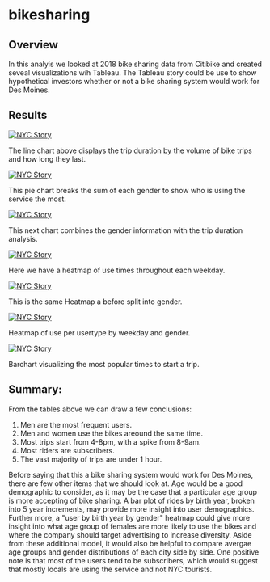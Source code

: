# bikesharing


## Overview
In this analyis we looked at 2018 bike sharing data from Citibike and created seveal visualizations wih Tableau. The Tableau story could be use to show hypothetical investors whether or not a bike sharing system would work for Des Moines.

## Results
<div class='tableauPlaceholder' id='viz1633303493172' style='position: relative'><noscript><a href='#'><img alt='NYC Story ' src='https:&#47;&#47;public.tableau.com&#47;static&#47;images&#47;bi&#47;bikeshare_challenge_16331546410930&#47;NYCStory&#47;1_rss.png' style='border: none' /></a></noscript><object class='tableauViz'  style='display:none;'><param name='host_url' value='https%3A%2F%2Fpublic.tableau.com%2F' /> <param name='embed_code_version' value='3' /> <param name='site_root' value='' /><param name='name' value='bikeshare_challenge_16331546410930&#47;NYCStory' /><param name='tabs' value='no' /><param name='toolbar' value='yes' /><param name='static_image' value='https:&#47;&#47;public.tableau.com&#47;static&#47;images&#47;bi&#47;bikeshare_challenge_16331546410930&#47;NYCStory&#47;1.png' /> <param name='animate_transition' value='yes' /><param name='display_static_image' value='yes' /><param name='display_spinner' value='yes' /><param name='display_overlay' value='yes' /><param name='display_count' value='yes' /><param name='language' value='en-US' /><param name='filter' value='publish=yes' /></object></div> 

The line chart above displays the trip duration by the volume of bike trips and how long they last. 

<div class='tableauPlaceholder' id='viz1633668027348' style='position: relative'><noscript><a href='#'><img alt='NYC Story ' src='https:&#47;&#47;public.tableau.com&#47;static&#47;images&#47;78&#47;787CQ74DG&#47;1_rss.png' style='border: none' /></a></noscript><object class='tableauViz'  style='display:none;'><param name='host_url' value='https%3A%2F%2Fpublic.tableau.com%2F' /> <param name='embed_code_version' value='3' /> <param name='path' value='shared&#47;787CQ74DG' /> <param name='toolbar' value='yes' /><param name='static_image' value='https:&#47;&#47;public.tableau.com&#47;static&#47;images&#47;78&#47;787CQ74DG&#47;1.png' /> <param name='animate_transition' value='yes' /><param name='display_static_image' value='yes' /><param name='display_spinner' value='yes' /><param name='display_overlay' value='yes' /><param name='display_count' value='yes' /><param name='language' value='en-US' /><param name='filter' value='publish=yes' /></object></div>

This pie chart breaks the sum of each gender to show who is using the service the most.

<div class='tableauPlaceholder' id='viz1633304043734' style='position: relative'><noscript><a href='#'><img alt='NYC Story ' src='https:&#47;&#47;public.tableau.com&#47;static&#47;images&#47;BT&#47;BTRK83F67&#47;1_rss.png' style='border: none' /></a></noscript><object class='tableauViz'  style='display:none;'><param name='host_url' value='https%3A%2F%2Fpublic.tableau.com%2F' /> <param name='embed_code_version' value='3' /> <param name='path' value='shared&#47;BTRK83F67' /> <param name='toolbar' value='yes' /><param name='static_image' value='https:&#47;&#47;public.tableau.com&#47;static&#47;images&#47;BT&#47;BTRK83F67&#47;1.png' /> <param name='animate_transition' value='yes' /><param name='display_static_image' value='yes' /><param name='display_spinner' value='yes' /><param name='display_overlay' value='yes' /><param name='display_count' value='yes' /><param name='language' value='en-US' /><param name='filter' value='publish=yes' /></object></div>                <script type='text/javascript'>                    var divElement = document.getElementById('viz1633304043734');                    var vizElement = divElement.getElementsByTagName('object')[0];                    vizElement.style.width='1016px';vizElement.style.height='991px';                    var scriptElement = document.createElement('script');                    scriptElement.src = 'https://public.tableau.com/javascripts/api/viz_v1.js';                    vizElement.parentNode.insertBefore(scriptElement, vizElement);                </script>

This next chart combines the gender information with the trip duration analysis.

<div class='tableauPlaceholder' id='viz1633304115589' style='position: relative'><noscript><a href='#'><img alt='NYC Story ' src='https:&#47;&#47;public.tableau.com&#47;static&#47;images&#47;8R&#47;8RCM4BQKS&#47;1_rss.png' style='border: none' /></a></noscript><object class='tableauViz'  style='display:none;'><param name='host_url' value='https%3A%2F%2Fpublic.tableau.com%2F' /> <param name='embed_code_version' value='3' /> <param name='path' value='shared&#47;8RCM4BQKS' /> <param name='toolbar' value='yes' /><param name='static_image' value='https:&#47;&#47;public.tableau.com&#47;static&#47;images&#47;8R&#47;8RCM4BQKS&#47;1.png' /> <param name='animate_transition' value='yes' /><param name='display_static_image' value='yes' /><param name='display_spinner' value='yes' /><param name='display_overlay' value='yes' /><param name='display_count' value='yes' /><param name='language' value='en-US' /><param name='filter' value='publish=yes' /></object></div>                <script type='text/javascript'>                    var divElement = document.getElementById('viz1633304115589');                    var vizElement = divElement.getElementsByTagName('object')[0];                    vizElement.style.width='1016px';vizElement.style.height='991px';                    var scriptElement = document.createElement('script');                    scriptElement.src = 'https://public.tableau.com/javascripts/api/viz_v1.js';                    vizElement.parentNode.insertBefore(scriptElement, vizElement);                </script>

Here we have a heatmap of use times throughout each weekday.

<div class='tableauPlaceholder' id='viz1633304192551' style='position: relative'><noscript><a href='#'><img alt='NYC Story ' src='https:&#47;&#47;public.tableau.com&#47;static&#47;images&#47;B7&#47;B7B6RBGXH&#47;1_rss.png' style='border: none' /></a></noscript><object class='tableauViz'  style='display:none;'><param name='host_url' value='https%3A%2F%2Fpublic.tableau.com%2F' /> <param name='embed_code_version' value='3' /> <param name='path' value='shared&#47;B7B6RBGXH' /> <param name='toolbar' value='yes' /><param name='static_image' value='https:&#47;&#47;public.tableau.com&#47;static&#47;images&#47;B7&#47;B7B6RBGXH&#47;1.png' /> <param name='animate_transition' value='yes' /><param name='display_static_image' value='yes' /><param name='display_spinner' value='yes' /><param name='display_overlay' value='yes' /><param name='display_count' value='yes' /><param name='language' value='en-US' /><param name='filter' value='publish=yes' /></object></div>                <script type='text/javascript'>                    var divElement = document.getElementById('viz1633304192551');                    var vizElement = divElement.getElementsByTagName('object')[0];                    vizElement.style.width='1016px';vizElement.style.height='991px';                    var scriptElement = document.createElement('script');                    scriptElement.src = 'https://public.tableau.com/javascripts/api/viz_v1.js';                    vizElement.parentNode.insertBefore(scriptElement, vizElement);                </script>

This is the same Heatmap a before split into gender.

<div class='tableauPlaceholder' id='viz1633304471824' style='position: relative'><noscript><a href='#'><img alt='NYC Story ' src='https:&#47;&#47;public.tableau.com&#47;static&#47;images&#47;G2&#47;G27T65FQP&#47;1_rss.png' style='border: none' /></a></noscript><object class='tableauViz'  style='display:none;'><param name='host_url' value='https%3A%2F%2Fpublic.tableau.com%2F' /> <param name='embed_code_version' value='3' /> <param name='path' value='shared&#47;G27T65FQP' /> <param name='toolbar' value='yes' /><param name='static_image' value='https:&#47;&#47;public.tableau.com&#47;static&#47;images&#47;G2&#47;G27T65FQP&#47;1.png' /> <param name='animate_transition' value='yes' /><param name='display_static_image' value='yes' /><param name='display_spinner' value='yes' /><param name='display_overlay' value='yes' /><param name='display_count' value='yes' /><param name='language' value='en-US' /><param name='filter' value='publish=yes' /></object></div>                <script type='text/javascript'>                    var divElement = document.getElementById('viz1633304471824');                    var vizElement = divElement.getElementsByTagName('object')[0];                    vizElement.style.width='1016px';vizElement.style.height='991px';                    var scriptElement = document.createElement('script');                    scriptElement.src = 'https://public.tableau.com/javascripts/api/viz_v1.js';                    vizElement.parentNode.insertBefore(scriptElement, vizElement);                </script>


Heatmap of use per usertype by weekday and gender.

<div class='tableauPlaceholder' id='viz1633305825833' style='position: relative'><noscript><a href='#'><img alt='NYC Story ' src='https:&#47;&#47;public.tableau.com&#47;static&#47;images&#47;BT&#47;BT4SMNFKZ&#47;1_rss.png' style='border: none' /></a></noscript><object class='tableauViz'  style='display:none;'><param name='host_url' value='https%3A%2F%2Fpublic.tableau.com%2F' /> <param name='embed_code_version' value='3' /> <param name='path' value='shared&#47;BT4SMNFKZ' /> <param name='toolbar' value='yes' /><param name='static_image' value='https:&#47;&#47;public.tableau.com&#47;static&#47;images&#47;BT&#47;BT4SMNFKZ&#47;1.png' /> <param name='animate_transition' value='yes' /><param name='display_static_image' value='yes' /><param name='display_spinner' value='yes' /><param name='display_overlay' value='yes' /><param name='display_count' value='yes' /><param name='language' value='en-US' /><param name='filter' value='publish=yes' /></object></div>                <script type='text/javascript'>                    var divElement = document.getElementById('viz1633305825833');                    var vizElement = divElement.getElementsByTagName('object')[0];                    vizElement.style.width='1016px';vizElement.style.height='991px';                    var scriptElement = document.createElement('script');                    scriptElement.src = 'https://public.tableau.com/javascripts/api/viz_v1.js';                    vizElement.parentNode.insertBefore(scriptElement, vizElement);                </script>

Barchart visualizing the most popular times to start a trip. 

## Summary:

From the tables above we can draw a few conclusions:

1. Men are the most frequent users.
2. Men and women use the bikes areound the same time. 
3. Most trips start from 4-8pm, with a spike from 8-9am.
4. Most riders are subscribers.
5. The vast majority of trips are under 1 hour.

Before saying that this a bike sharing system would work for Des Moines, there are few other items that we should look at. Age would be a good demographic to consider, as it may be the case that a particular age group is more accepting of bike sharing. A bar plot of rides by birth year, broken into 5 year increments, may provide more insight into user demographics. Further more, a "user by birth year by gender" heatmap could give more insight into what age group of females are more likely to use the bikes and where the company should target advertising to increase diversity.  Aside from these additional model, it would also be helpful to compare avergae age groups and gender distributions of each city side by side. One positive note is that most of the users tend to be subscribers, which would suggest that mostly locals are using the service and not NYC tourists.

